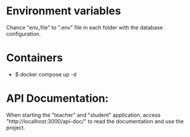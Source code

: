 # Environment variables
Chance "env_file" to ".env" file in each folder with the database configuration.

# Containers
- $ docker compose up -d

# API Documentation:

When starting the "teacher" and "student" application, access "http://localhost:3000/api-doc/" to read the documentation and use the project.